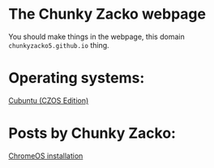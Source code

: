 # The Chunky Zacko webpage

You should make things in the webpage, this domain `chunkyzacko5.github.io` thing.

# Operating systems:

[Cubuntu (CZOS Edition)](https://chunkyzacko5.github.io/cubuntu)

# Posts by Chunky Zacko:

[ChromeOS installation](https://chunkyzacko5.github.io/chromeos-installation)

